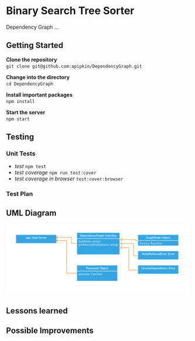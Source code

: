 # Binary Search Tree Sorter

Dependency Graph ...

## Getting Started

**Clone the repository**<br>
`git clone git@github.com:apipkin/DependencyGraph.git`

**Change into the directory**<br>
`cd DependencyGraph`

**Install important packages**<br>
`npm install`

**Start the server**<br>
`npm start`


## Testing

### Unit Tests
 - *test* `npm test`
 - *test coverage* `npm run test:cover`
 - *test coverage in browser* `test:cover:browser`

### Test Plan



## UML Diagram
![UML Diagram](https://raw.githubusercontent.com/apipkin/DependencyGraph/master/uml_diagram.png)


## Lessons learned


## Possible Improvements


